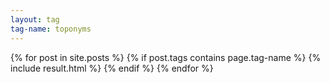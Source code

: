 ```yaml
---
layout: tag
tag-name: toponyms
---
```

{% for post in site.posts %}
{% if post.tags contains page.tag-name %}
{% include result.html %}
{% endif %}
{% endfor %}
